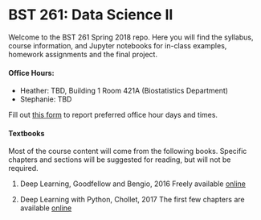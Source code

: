 # BST 261: Data Science II

Welcome to the BST 261 Spring 2018 repo. Here you will find the syllabus, course information, and Jupyter notebooks for in-class examples, homework assignments and the final project.

#### Office Hours:
* Heather: TBD, Building 1 Room 421A (Biostatistics Department)
* Stephanie: TBD

Fill out [this form](https://docs.google.com/forms/d/e/1FAIpQLSdRiqeLyEBIg7PQLdq8dOlnf3xvim1hulOmFS6NMNJxTM-EZg/viewform?usp=sf_link) to report preferred office hour days and times.

#### Textbooks
Most of the course content will come from the following books. Specific chapters and sections will be suggested for reading, but will not be required.

1. Deep Learning, Goodfellow and Bengio, 2016
Freely available [online](http://www.deeplearningbook.org/)

2. Deep Learning with Python, Chollet, 2017
The first few chapters are available [online](https://www.manning.com/books/deep-learning-with-python)



